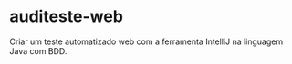 # auditeste-web
Criar um teste automatizado web com a ferramenta IntelliJ  na linguagem Java com BDD.
